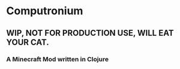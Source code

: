 # Computronium
## WIP, NOT FOR PRODUCTION USE, WILL EAT YOUR CAT.
### **A Minecraft Mod written in Clojure**
